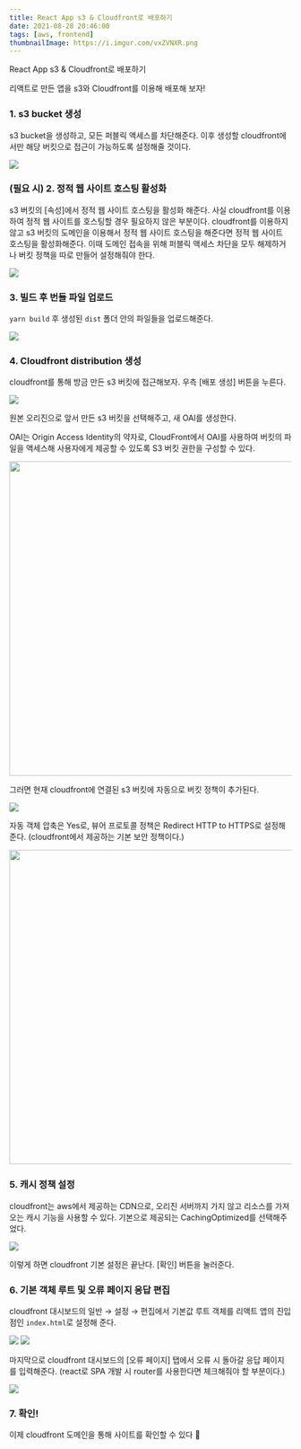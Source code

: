 ```yaml
---
title: React App s3 & Cloudfront로 배포하기
date: 2021-08-28 20:46:00
tags: [aws, frontend]
thumbnailImage: https://i.imgur.com/vxZVNXR.png
---
```


React App s3 & Cloudfront로 배포하기

<!-- more -->

리액트로 만든 앱을 s3와 Cloudfront를 이용해 배포해 보자!

### 1. s3 bucket 생성

s3 bucket을 생성하고, 모든 퍼블릭 액세스를 차단해준다. 이후 생성할 cloudfront에서만 해당 버킷으로 접근이 가능하도록 설정해줄 것이다.

<img src="01.png" />

### (필요 시) 2. 정적 웹 사이트 호스팅 활성화

s3 버킷의 [속성]에서 정적 웹 사이트 호스팅을 활성화 해준다. 사실 cloudfront를 이용하여 정적 웹 사이트를 호스팅할 경우 필요하지 않은 부분이다. cloudfront를 이용하지 않고 s3 버킷의 도메인을 이용해서 정적 웹 사이트 호스팅을 해준다면 정적 웹 사이트 호스팅을 활성화해준다. 이때 도메인 접속을 위해 퍼블릭 액세스 차단을 모두 해제하거나 버킷 정책을 따로 만들어 설정해줘야 한다.

<img src="02.png" />

### 3. 빌드 후 번들 파일 업로드

`yarn build` 후 생성된 `dist` 폴더 안의 파일들을 업로드해준다.

<img src="03.png" />

### 4. Cloudfront distribution 생성

cloudfront를 통해 방금 만든 s3 버킷에 접근해보자. 우측 [배포 생성] 버튼을 누른다.

<img src="04.png" />

원본 오리진으로 앞서 만든 s3 버킷을 선택해주고, 새 OAI를 생성한다.

OAI는 Origin Access Identity의 약자로, CloudFront에서 OAI를 사용하여 버킷의 파일을 액세스해 사용자에게 제공할 수 있도록 S3 버킷 권한을 구성할 수 있다.

<img src="05.png" width="560px" />

그러면 현재 cloudfront에 연결된 s3 버킷에 자동으로 버킷 정책이 추가된다.

<img src="06.png" />

자동 객체 압축은 Yes로, 뷰어 프로토콜 정책은 Redirect HTTP to HTTPS로 설정해 준다. (cloudfront에서 제공하는 기본 보안 정책이다.)

<img src="07.png" width="560px" />

### 5. 캐시 정책 설정

cloudfront는 aws에서 제공하는 CDN으로, 오리진 서버까지 가지 않고 리소스를 가져오는 캐시 기능을 사용할 수 있다. 기본으로 제공되는 CachingOptimized를 선택해주었다.

<img src="08.png" />

이렇게 하면 cloudfront 기본 설정은 끝난다. [확인] 버튼을 눌러준다.

### 6. 기본 객체 루트 및 오류 페이지 응답 편집

cloudfront 대시보드의 일반 → 설정 → 편집에서 기본값 루트 객체를 리액트 앱의 진입점인 `index.html`로 설정해 준다.

<img src="09.png" />
<img src="09-1.png" />

마지막으로 cloudfront 대시보드의 [오류 페이지] 탭에서 오류 시 돌아갈 응답 페이지를 입력해준다. (react로 SPA 개발 시 router를 사용한다면 체크해줘야 할 부분이다.)

<img src="10.png" />

### 7. 확인!

이제 cloudfront 도메인을 통해 사이트를 확인할 수 있다 👾
